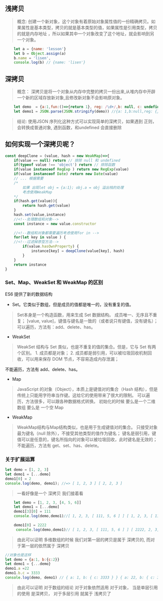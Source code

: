 ## 浅拷贝
>概念: 创建一个新对象，这个对象有着原始对象属性值的一份精确拷贝。如果属性是基本类型，拷贝的就是基本类型的值，如果属性是引用类型，拷贝的就是内存地址 ，所以如果其中一个对象改变了这个地址，就会影响到另一个对象。
```javascript
    let a = {name: 'lesson'}
    let b = Object.assign(a)
    b.name = 'lisen',
    console.log(b) // {name: 'lisen'}
```
## 深拷贝
> 概念： 深拷贝是将一个对象从内存中完整的拷贝一份出来,从堆内存中开辟一个新的区域存放新对象,且修改新对象不会影响原对象。

```javascript
    let demo  = {a:1,fun:()=>{return 1}, reg: /\d+/,b: null, c: undefined }
    let demo1 = JSON.parse(JSON.stringify(demo)) //{a: 1,b:null,reg: {}}
```
>结论: 使用JSON 序列化这种方式可以实现简单的深拷贝，如果遇到 正则，会转换成普通对象, 遇到函数，和undefined 会直接删除
## 如何实现一个深拷贝呢？ 
```javascript
const deepClone = (value, hash = new WeakMap)=>{
    if(value == null) return // 排除 null 和 undefined
    if(typeof value !== 'object') return // 排除函数
    if(value instanceof RegExp ) return new RegExp(value)
    if(value instanceof Date) return new Date(value)
    // ... 根据需要 
    /*
        如果 出现let obj = {a:1}; obj.a = obj 溢出栈的处理
        考虑使用WeakMap
    */
    if(hash.get(value)){
        return hash.get(value)
    }
    hash.set(value,instance)
    //<!--处理数组和对象-->
    const instance = new value.constructor
    
    //<!--数组和对象都需要遍历考虑使用for in -->
    for(let key in value ) {
    //<!--过滤掉原型方法-->
        if(value.hasOwnProperty) {
            instance[key] = deepClone(value[key], hash)
        }
    }
    return instance
}
```
### Set、Map、WeakSet 和 WeakMap 的区别
ES6 提供了新的数据结构 
+ Set。它类似于数组，但是成员的值都是唯一的，没有重复的值。

> Set本身是一个构造函数，用来生成 Set 数据结构。
成员唯一、无序且不重复；
[value, value]，键值与键名是一致的（或者说只有键值，没有键名）；
可以遍历，方法有：add、delete、has。

+ WeakSet

> WeakSet 结构与 Set 类似，也是不重复的值的集合。但是，它与 Set 有两个区别。
    1. 成员都是对象；
    2. 成员都是弱引用，可以被垃圾回收机制回收，可以用来保存 DOM 节点，不容易造成内存泄漏；
    
不能遍历，方法有 add、delete、has。

+ Map

> JavaScript 的对象（Object），本质上是键值对的集合（Hash 结构），但是传统上只能用字符串当作键。这给它的使用带来了很大的限制。
可以遍历，方法很多，可以跟各种数据格式转换。
初始化的时候 要么是一个二维数组 要么是 一个空 Map

+ WeakMap

> WeakMap结构与Map结构类似，也是用于生成键值对的集合。
只接受对象最为键名（null 除外），不接受其他类型的值作为键名；
键名是弱引用，键值可以是任意的，键名所指向的对象可以被垃圾回收，此时键名是无效的；
不能遍历，方法有 get、set、has、delete。

### 关于扩展运算

```javascript
let demo = [1, 2, 3]
let demo1 = [...demo]
demo1[0] = 2 
console.log(demo, demo1); //=> [ 1, 2, 3 ] [ 2, 2, 3 ]
 ```
> 一看好像是一个 深拷贝 我们接着看

```javascript
    let demo = [1, 2, 3, [4, 5, 6]]
    let demo1 = [...demo]
    demo1[3][0] = 111
    console.log(demo,demo1)//[ 1, 2, 3, [ 111, 5, 6 ] ] [ 1, 2, 3, [ 111, 5, 6 ] ]
    
    demo1[0] = 2222
     console.log(demo,demo1)// [ 1, 2, 3, [ 111, 5, 6 ] ] [ 2222, 2, 3, [ 111, 5, 6 ] ]

```
> 由此可以证明 多维数组的时候 我们对第一层的拷贝是属于 深拷贝的, 而对于第一层的依然属于 深拷贝

```javascript 
//对象也是这样
let demo = {a:1, b:{c:2}}
let demo1 = {...demo}
demo1.a =22
demo1.b.c = 3333
console.log(demo, demo1) // { a: 1, b: { c: 3333 } } { a: 22, b: { c: 3333 } }

```
> 由此可以证明 对于数组的结论 对于对象依然适用 对于对象， 当是单层引用的使用 是深拷贝， 对于多层引用 就属于 浅拷贝了